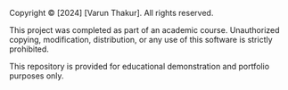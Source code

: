 Copyright © [2024] [Varun Thakur]. All rights reserved.

This project was completed as part of an academic course. Unauthorized copying, modification, distribution, or any use of this software is strictly prohibited.

This repository is provided for educational demonstration and portfolio purposes only.  
